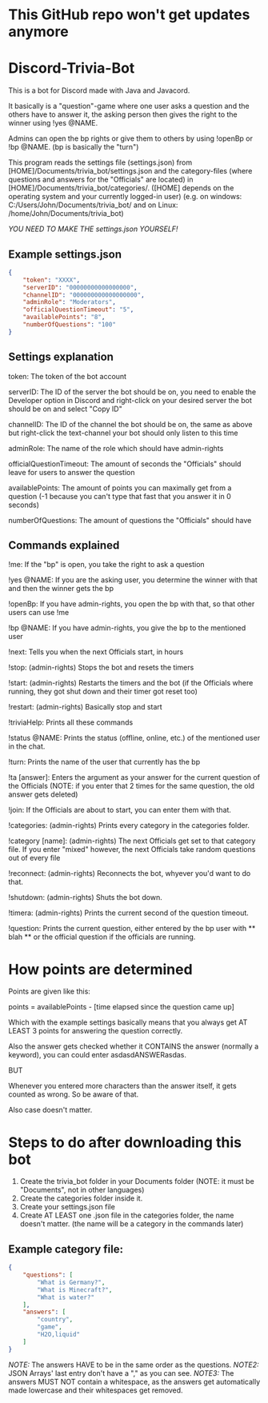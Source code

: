 # This GitHub repo won't get updates anymore

# Discord-Trivia-Bot
This is a bot for Discord made with Java and Javacord.

It basically is a "question"-game where one user asks a question and the others have to answer it, the asking person then
gives the right to the winner using !yes @NAME.

Admins can open the bp rights or give them to others by using !openBp or !bp @NAME. (bp is basically the "turn")

This program reads the settings file (settings.json) from [HOME]/Documents/trivia_bot/settings.json and the category-files
(where questions and answers for the "Officials" are located) in [HOME]/Documents/trivia_bot/categories/.
([HOME] depends on the operating system and your currently logged-in user)
(e.g. on windows: C:/Users/John/Documents/trivia_bot/ and on Linux: /home/John/Documents/trivia_bot)

*YOU NEED TO MAKE THE settings.json YOURSELF!*

## Example settings.json

```json
{
	"token": "XXXX",
	"serverID": "00000000000000000",
	"channelID": "000000000000000000",
	"adminRole": "Moderators",
	"officialQuestionTimeout": "5",
	"availablePoints": "8",
	"numberOfQuestions": "100"
}
```

## Settings explanation

token: The token of the bot account

serverID: The ID of the server the bot should be on, you need to enable the Developer option in Discord and right-click on your desired server the bot should be on and select "Copy ID"

channelID: The ID of the channel the bot should be on, the same as above but right-click the text-channel your bot should only listen to this time

adminRole: The name of the role which should have admin-rights

officialQuestionTimeout: The amount of seconds the "Officials" should leave for users to answer the question

availablePoints: The amount of points you can maximally get from a question (-1 because you can't type that fast that you answer it in 0 seconds)

numberOfQuestions: The amount of questions the "Officials" should have

## Commands explained

!me: If the "bp" is open, you take the right to ask a question

!yes @NAME: If you are the asking user, you determine the winner with that and then the winner gets the bp

!openBp: If you have admin-rights, you open the bp with that, so that other users can use !me

!bp @NAME: If you have admin-rights, you give the bp to the mentioned user

!next: Tells you when the next Officials start, in hours

!stop: (admin-rights) Stops the bot and resets the timers

!start: (admin-rights) Restarts the timers and the bot (if the Officials where running, they got shut down and their timer got reset too)

!restart: (admin-rights) Basically stop and start

!triviaHelp: Prints all these commands

!status @NAME: Prints the status (offline, online, etc.) of the mentioned user in the chat.

!turn: Prints the name of the user that currently has the bp

!ta [answer]: Enters the argument as your answer for the current question of the Officials (NOTE: if you enter that 2 times for the same question, the old answer gets deleted)

!join: If the Officials are about to start, you can enter them with that.

!categories: (admin-rights) Prints every category in the categories folder.

!category [name]: (admin-rights) The next Officials get set to that category file. If you enter "mixed" however, the next Officials take random questions out of every file

!reconnect: (admin-rights) Reconnects the bot, whyever you'd want to do that.

!shutdown: (admin-rights) Shuts the bot down.

!timera: (admin-rights) Prints the current second of the question timeout.

!question: Prints the current question, either entered by the bp user with ** blah ** or the official question if the officials are running.

# How points are determined

Points are given like this:

points = availablePoints - [time elapsed since the question came up]

Which with the example settings basically means that you always get AT LEAST 3 points for answering the question correctly.

Also the answer gets checked whether it CONTAINS the answer (normally a keyword), you can could enter asdasdANSWERasdas.

BUT

Whenever you entered more characters than the answer itself, it gets counted as wrong. So be aware of that.

Also case doesn't matter.



# Steps to do after downloading this bot

1. Create the trivia_bot folder in your Documents folder (NOTE: it must be "Documents", not in other languages)
2. Create the categories folder inside it.
3. Create your settings.json file
4. Create AT LEAST one .json file in the categories folder, the name doesn't matter. (the name will be a category in the commands later)

## Example category file:

```json
{
	"questions": [
		"What is Germany?",
		"What is Minecraft?",
		"What is water?"
	],
	"answers": [
		"country",
		"game",
		"H2O,liquid"
	]
}
```

*NOTE:* The answers HAVE to be in the same order as the questions.
*NOTE2:* JSON Arrays' last entry don't have a "," as you can see.
*NOTE3:* The answers MUST NOT contain a whitespace, as the answers get automatically made lowercase and their whitespaces get removed.
